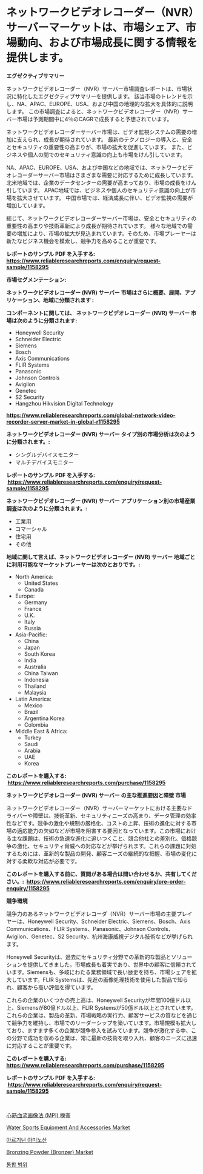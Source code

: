 <p><h1>ネットワークビデオレコーダー（NVR）サーバーマーケットは、市場シェア、市場動向、および市場成長に関する情報を提供します。</h1></p><p><strong>エグゼクティブサマリー</strong></p>
<p><p>ネットワークビデオレコーダー（NVR）サーバー市場調査レポートは、市場状況に特化したエグゼクティブサマリーを提供します。 該当市場のトレンドを示し、NA、APAC、EUROPE、USA、および中国の地理的な拡大を具体的に説明します。 この市場調査によると、ネットワークビデオレコーダー（NVR）サーバー市場は予測期間中に4％のCAGRで成長すると予想されています。</p><p>ネットワークビデオレコーダーサーバー市場は、ビデオ監視システムの需要の増加に支えられ、成長が期待されています。 最新のテクノロジーの導入と、安全とセキュリティの重要性の高まりが、市場の拡大を促進しています。 また、ビジネスや個人の間でのセキュリティ意識の向上も市場をけん引しています。</p><p>NA、APAC、EUROPE、USA、および中国などの地域では、ネットワークビデオレコーダーサーバー市場はさまざまな需要に対応するために成長しています。 北米地域では、企業のデータセンターの需要が高まっており、市場の成長をけん引しています。 APAC地域では、ビジネスや個人のセキュリティ意識の向上が市場を拡大させています。 中国市場では、経済成長に伴い、ビデオ監視の需要が増加しています。</p><p>総じて、ネットワークビデオレコーダーサーバー市場は、安全とセキュリティの重要性の高まりや技術革新により成長が期待されています。 様々な地域での需要の増加により、市場の拡大が見込まれています。そのため、市場プレーヤーは新たなビジネス機会を模索し、競争力を高めることが重要です。</p></p>
<p><strong>レポートのサンプル PDF を入手する: <a href="https://www.reliableresearchreports.com/enquiry/request-sample/1158295">https://www.reliableresearchreports.com/enquiry/request-sample/1158295</a></strong></p>
<p><strong>市場セグメンテーション:</strong></p>
<p><strong> ネットワークビデオレコーダー (NVR) サーバー 市場はさらに概要、展開、アプリケーション、地域に分類されます :</strong></p>
<p><strong>コンポーネントに関しては、 ネットワークビデオレコーダー (NVR) サーバー 市場は次のように分類されます: &nbsp;</strong></p>
<p><ul><li>Honeywell Security</li><li>Schneider Electric</li><li>Siemens</li><li>Bosch</li><li>Axis Communications</li><li>FLIR Systems</li><li>Panasonic</li><li>Johnson Controls</li><li>Avigilon</li><li>Genetec</li><li>S2 Security</li><li>Hangzhou Hikvision Digital Technology</li></ul></p>
<p><strong><a href="https://www.reliableresearchreports.com/global-network-video-recorder-server-market-in-global-r1158295">https://www.reliableresearchreports.com/global-network-video-recorder-server-market-in-global-r1158295</a></strong></p>
<p><strong> ネットワークビデオレコーダー (NVR) サーバー タイプ別の市場分析は次のように分類されます。:</strong></p>
<p><ul><li>シングルデバイスモニター</li><li>マルチデバイスモニター</li></ul></p>
<p><strong>レポートのサンプル PDF を入手する: &nbsp;<a href="https://www.reliableresearchreports.com/enquiry/request-sample/1158295">https://www.reliableresearchreports.com/enquiry/request-sample/1158295</a></strong></p>
<p><strong> ネットワークビデオレコーダー (NVR) サーバー アプリケーション別の市場産業調査は次のように分類されます。:</strong></p>
<p><ul><li>工業用</li><li>コマーシャル</li><li>住宅用</li><li>その他</li></ul></p>
<p><strong>地域に関して言えば、ネットワークビデオレコーダー (NVR) サーバー 地域ごとに利用可能なマーケットプレーヤーは次のとおりです。:</strong></p>
<p><ul>
    <li>
        North America:
        <ul>
            <li>United States</li>
            <li>Canada</li>
        </ul>
    </li>
    <li>
        Europe:
        <ul>
            <li>Germany</li>
            <li>France</li>
            <li>U.K.</li>
            <li>Italy</li>
            <li>Russia</li>
        </ul>
    </li>
    <li>
        Asia-Pacific:
        <ul>
            <li>China</li>
            <li>Japan</li>
            <li>South Korea</li>
            <li>India</li>
            <li>Australia</li>
            <li>China Taiwan</li>
            <li>Indonesia</li>
            <li>Thailand</li>
            <li>Malaysia</li>
        </ul>
    </li>
    <li>
        Latin America:
        <ul>
            <li>Mexico</li>
            <li>Brazil</li>
            <li>Argentina Korea</li>
            <li>Colombia</li>
        </ul>
    </li>
    <li>
        Middle East & Africa:
        <ul>
            <li>Turkey</li>
            <li>Saudi</li>
            <li>Arabia</li>
            <li>UAE</li>
            <li>Korea</li>
        </ul>
    </li>
    </ul></p>
<p><strong>このレポートを購入する: &nbsp;<a href="https://www.reliableresearchreports.com/purchase/1158295">https://www.reliableresearchreports.com/purchase/1158295</a></strong></p>
<p><strong>ネットワークビデオレコーダー (NVR) サーバー の主な推進要因と障壁 市場</strong></p>
<p><p>ネットワークビデオレコーダー（NVR）サーバーマーケットにおける主要なドライバーや障壁は、技術革新、セキュリティニーズの高まり、データ管理の効率性などです。競争の激化や規制の厳格化、コストの上昇、技術の進化に対する市場の適応能力の欠如などが市場を阻害する要因となっています。この市場における主な課題は、技術の急速な進化に追いつくこと、競合他社との差別化、価格競争の激化、セキュリティ脅威への対応などが挙げられます。これらの課題に対処するためには、革新的な製品の開発、顧客ニーズの継続的な把握、市場の変化に対する柔軟な対応が必要です。</p></p>
<p><strong>このレポートを購入する前に、質問がある場合は問い合わせるか、共有してください。:&nbsp; <a href="https://www.reliableresearchreports.com/enquiry/pre-order-enquiry/1158295">https://www.reliableresearchreports.com/enquiry/pre-order-enquiry/1158295</a></strong></p>
<p><strong>競争環境</strong></p>
<p><p>競争力のあるネットワークビデオレコーダ（NVR）サーバー市場の主要プレイヤーは、Honeywell Security、Schneider Electric、Siemens、Bosch、Axis Communications、FLIR Systems、Panasonic、Johnson Controls、Avigilon、Genetec、S2 Security、杭州海康威視デジタル技術などが挙げられます。</p><p>Honeywell Securityは、過去にセキュリティ分野での革新的な製品とソリューションを提供してきました。市場成長も着実であり、世界中の顧客に信頼されています。Siemensも、多岐にわたる業務領域で長い歴史を持ち、市場シェアを拡大しています。FLIR Systemsは、先進の画像処理技術を使用した製品で知られ、顧客から高い評価を得ています。</p><p>これらの企業のいくつかの売上高は、Honeywell Securityが年間100億ドル以上、Siemensが80億ドル以上、FLIR Systemsが50億ドル以上とされています。これらの企業は、製品の革新、市場戦略の実行力、顧客サービスの質などを通じて競争力を維持し、市場でのリーダーシップを築いています。市場規模も拡大しており、ますます多くの企業が競争参入を試みています。競争が激化する中、この分野で成功を収める企業は、常に最新の技術を取り入れ、顧客のニーズに迅速に対応することが重要です。</p></p>
<p><strong>このレポートを購入する: &nbsp; <a href="https://www.reliableresearchreports.com/purchase/1158295">https://www.reliableresearchreports.com/purchase/1158295</a></strong></p>
<p><strong>レポートのサンプル PDF を入手する: &nbsp;<a href="https://www.reliableresearchreports.com/enquiry/request-sample/1158295">https://www.reliableresearchreports.com/enquiry/request-sample/1158295</a></strong><strong></strong></p>
<p>&nbsp;</p>
<p><p><a href="https://github.com/RudyBoyer2017/Market-Research-Report-List-1/blob/main/941818684919.md">心筋血流画像法 (MPI) 検査</a></p><p><a href="https://github.com/bobicer/Market-Research-Report-List-3/blob/main/water-sports-equipment-and-accessories-market.md">Water Sports Equipment And Accessories Market</a></p><p><a href="https://github.com/novabrown3/Market-Research-Report-List-1/blob/main/638390678473.md">아르기닌 아미노산</a></p><p><a href="https://issuu.com/reportprime-2/docs/bronzing-powder-bronzer-market-size-2030.pptx">Bronzing Powder (Bronzer) Market</a></p><p><a href="https://github.com/Tristiarton768456/Market-Research-Report-List-1/blob/main/468739678472.md">통합 범위</a></p></p>